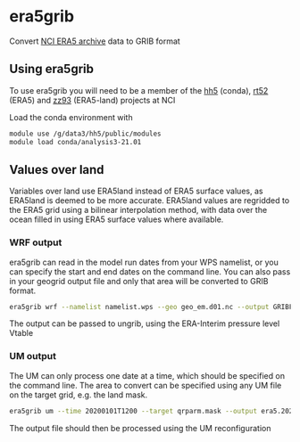 # era5grib
Convert [NCI ERA5 archive](https://opus.nci.org.au/display/ERA5/ERA5+Community+Home) data to GRIB format

## Using era5grib

To use era5grib you will need to be a member of the [hh5](https://my.nci.org.au/mancini/project/hh5/join) (conda), [rt52](https://my.nci.org.au/mancini/project/rt52/join) (ERA5) and [zz93](https://my.nci.org.au/mancini/project/zz93/join) (ERA5-land) projects at NCI

Load the conda environment with
```bash
module use /g/data3/hh5/public/modules
module load conda/analysis3-21.01
```

## Values over land

Variables over land use ERA5land instead of ERA5 surface values, as ERA5land is deemed to be more accurate.
ERA5land values are regridded to the ERA5 grid using a bilinear interpolation method, with data over the ocean filled in using ERA5 surface values where available.

### WRF output

era5grib can read in the model run dates from your WPS namelist, or you can specify the start and end dates on the command line.
You can also pass in your geogrid output file and only that area will be converted to GRIB format.

```bash
era5grib wrf --namelist namelist.wps --geo geo_em.d01.nc --output GRIBFILE.AAA
```

The output can be passed to ungrib, using the ERA-Interim pressure level Vtable

### UM output

The UM can only process one date at a time, which should be specified on the command line.
The area to convert can be specified using any UM file on the target grid, e.g. the land mask.

```bash
era5grib um --time 20200101T1200 --target qrparm.mask --output era5.20200101T1200.grib
```

The output file should then be processed using the UM reconfiguration


